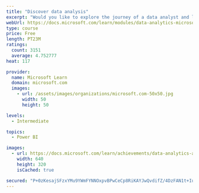 ```yaml
---
title: "Discover data analysis"
excerpt: "Would you like to explore the journey of a data analyst and learn how a data analyst tells a story with data? In this module, you will explore the different roles in data and learn the different tasks of a data analyst."
webUrl: https://docs.microsoft.com/learn/modules/data-analytics-microsoft/
type: course
price: Free
length: PT23M
ratings:
  count: 3151
  average: 4.752777
heat: 117

provider:
  name: Microsoft Learn
  domain: microsoft.com
  images:
    - url: /assets/images/organizations/microsoft.com-50x50.jpg
      width: 50
      height: 50

levels:
  - Intermediate

topics:
  - Power BI

images:
  - url: https://docs.microsoft.com/learn/achievements/data-analytics-and-microsoft-social.png
    width: 640
    height: 320
    isCached: true

secured: "P+0zKesajSFzxYMu9YWmFYNNOxpvBPwCeCp8RiKAYJwQvdifZ/4DzFAN1t+IudZN+GFNP+JajTQgD58KkjSxeKy9r4JWHnNkplTu5duaQh/vuOWPlDRM931nTiQGU8ZbqEe6eEDw8afcleuZUkAhi9wavbZX9uNAK4BsTJhRIVBMqThah6MVAYRwNv52bP/Ny4wREaYTVjV+JLkAPnJ8O2dZREmdxdxGvBzMB5tR4oGMIosV0uM3c4oqRrkgUhhpB3BX5A/WliFX54bCVvL+Adb0a2cNg0vz8JWiSO6vchfGf17a/Eb/eaQUrfEdivSJ7ZWLoEmXwpQnZmXcFT0JK9ghjsbYuaK99qB8LQnJ1YU3MVt4YugLMEoBFqFBv+HbgOjShaEQbaTUvbRgRa/GYRKXDt9MZV/gU3K9wLJ24es=;kZWDlqGu0cw2VTU5osbmLQ=="
---
```


